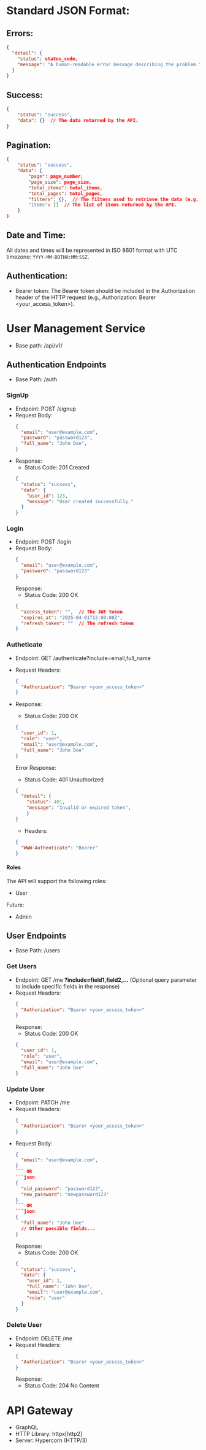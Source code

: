 # Standard JSON Format:

## Errors:
```json
{
  "detail": {
    "status": status_code,
    "message": "A human-readable error message describing the problem."
  }
}
```

## Success:
```json
{
    "status": "success",
    "data": {}  // The data returned by the API.
}
```

## Pagination:
```json
{
    "status": "success",
    "data": {
        "page": page_number,
        "page_size": page_size,
        "total_items": total_items,
        "total_pages": total_pages,
        "filters": {},  // The filters used to retrieve the data (e.g., {"category": "expense", "date_gte": "2025-04-01"}).
        "items": []  // The list of items returned by the API.
    }
}
```

## Date and Time:
All dates and times will be represented in ISO 8601 format with UTC timezone: `YYYY-MM-DDTHH:MM:SSZ`.

## Authentication:
- Bearer token: The Bearer token should be included in the Authorization header of the HTTP request (e.g., Authorization: Bearer <your_access_token>).


# User Management Service
- Base path: /api/v1/

## Authentication Endpoints
- Base Path: /auth

### SignUp
- Endpoint: POST /signup
- Request Body:
  ```json
  {
    "email": "user@example.com",
    "password": "password123",
    "full_name": "John Doe",
  }
  ```
- Response:
  - Status Code: 201 Created
  ```json
  {
    "status": "success",
    "data": {
      "user_id": 123,
      "message": "User created successfully."
    }
  }
  ```


### LogIn
- Endpoint: POST /login
- Request Body:
  ```json
  {
    "email": "user@example.com",
    "password": "password123"
  }
  ```
  Response:
  - Status Code: 200 OK
  ```json
  {
    "access_token": "",  // The JWT token
    "expires_at": "2025-04-01T12:00:00Z",
    "refresh_token": ""  // The refresh token
  }
  ```

### Autheticate
- Endpoint: GET /authenticate?include=email,full_name
- Request Headers:
  ```json
  {
    "Authorization": "Bearer <your_access_token>"
  }
  ```
- Response:
  - Status Code: 200 OK
  ```json
  {
    "user_id": 1,
    "role": "user",
    "email": "user@example.com",
    "full_name": "John Doe"
  }
  ```

  Error Response:
  - Status Code: 401 Unauthorized
  ```json
  {
    "detail": {
      "status": 401,
      "message": "Invalid or expired token",
      }
  }
  ```
  - Headers:
  ```json
  {
    "WWW-Authenticate": "Bearer"
  }
  ```

#### Roles
The API will support the following roles:
- User

Future:
- Admin


## User Endpoints
- Base Path: /users

### Get Users
- Endpoint: GET /me **?include=field1,field2,...** (Optional query parameter to include specific fields in the response)
- Request Headers:
  ```json
  {
    "Authorization": "Bearer <your_access_token>"
  }
  ```
  Response:
  - Status Code: 200 OK
  ```json
  {
    "user_id": 1,
    "role": "user",
    "email": "user@example.com",
    "full_name": "John Doe"
  }
  ```

### Update User
- Endpoint: PATCH /me
- Request Headers:
  ```json
  {
    "Authorization": "Bearer <your_access_token>"
  }
  ```
- Request Body:
  ```json
  {
    "email": "user@example.com",
  }
  ``` OR
  ```json
  {
    "old_password": "password123",
    "new_password": "newpassword123"
  }
  ``` OR
  ```json
  {
    "full_name": "John Doe"
    // Other possible fields...
  }
  ```
  Response:
  - Status Code: 200 OK
  ```json
  {
    "status": "success",
    "data": {
      "user_id": 1,
      "full_name": "John Doe",
      "email": "user@example.com",
      "role": "user"
    }
  }
  ```
### Delete User
- Endpoint: DELETE /me
- Request Headers:
  ```json
  {
    "Authorization": "Bearer <your_access_token>"
  }
  ```
  Response:
  - Status Code: 204 No Content

# API Gateway
- GraphQL
- HTTP Library: httpx[http2]
- Server: Hypercorn (HTTP/3)


